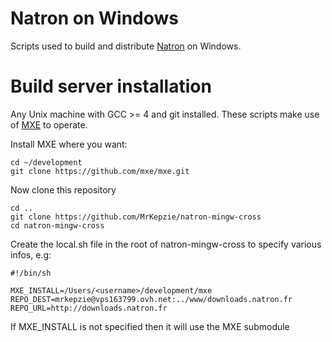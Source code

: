 Natron on Windows
==================

Scripts used to build and distribute [Natron](http://www.natron.fr) on Windows.

Build server installation
=========================

Any Unix machine with GCC >= 4 and git installed.
These scripts make use of [MXE](http://mxe.cc) to operate.  

Install MXE where you want:
    
    cd ~/development
    git clone https://github.com/mxe/mxe.git

Now clone this repository 

    cd ..
    git clone https://github.com/MrKepzie/natron-mingw-cross
    cd natron-mingw-cross


Create the local.sh file in the root of natron-mingw-cross to specify various infos, e.g:

    #!/bin/sh

    MXE_INSTALL=/Users/<username>/development/mxe
    REPO_DEST=mrkepzie@vps163799.ovh.net:../www/downloads.natron.fr
    REPO_URL=http://downloads.natron.fr
    

If MXE_INSTALL is not specified then it will use the MXE submodule